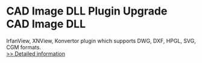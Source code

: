 # CAD Image DLL Plugin Upgrade<br />CAD Image DLL
IrfanView, XNView, Konvertor plugin which supports DWG, DXF, HPGL, SVG, CGM formats.<br />[>> Detailed information](https://secure.shareit.com/shareit/product.html?productid=300152718&affiliateid=200057808)